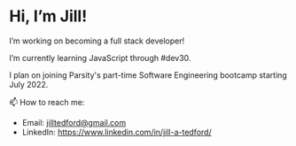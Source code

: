 # Hi, I’m Jill! 


I’m working on becoming a full stack developer! 

I’m currently learning JavaScript through #dev30. 

I plan on joining Parsity's part-time Software Engineering bootcamp starting July 2022.



📫 How to reach me: 

- Email: jilltedford@gmail.com
- LinkedIn: https://www.linkedin.com/in/jill-a-tedford/

<!---
jilltedford/jilltedford is a ✨ special ✨ repository because its `README.md` (this file) appears on your GitHub profile.
You can click the Preview link to take a look at your changes.
--->
